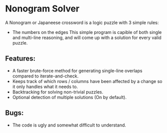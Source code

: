 # Nonogram Solver
A Nonogram or Japaneese crossword is a logic puzzle with 3 simple rules:
- The numbers on the edges 
This simple program is capible of both single and multi-line reasoning, and will come up with a solution for every valid puzzle.
## Features:
- A faster brute-force method for generating single-line overlaps compared to iterate-and-check.
- Keeps track of which rows / columns have been affected by a change so it only handles what it needs to.
- Backtracking for solving non-trivial puzzles.
- Optional detection of multiple solutions (On by default).
## Bugs:
- The code is ugly and somewhat difficult to understand.

